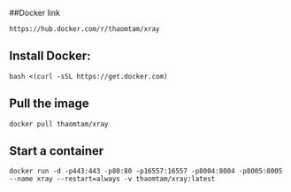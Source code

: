 ##Docker link
```
https://hub.docker.com/r/thaomtam/xray
```
## Install Docker:
```
bash <(curl -sSL https://get.docker.com)
```
## Pull the image
```
docker pull thaomtam/xray
```
## Start a container
```
docker run -d -p443:443 -p80:80 -p16557:16557 -p8004:8004 -p8005:8005 --name xray --restart=always -v thaomtam/xray:latest
```
